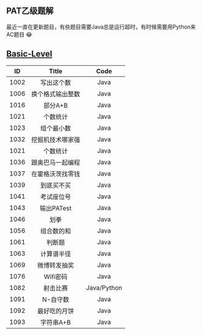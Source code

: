 ## PAT乙级题解
  最近一直在更新题目，有些题目需要Java总是运行超时，有时候需要用Python来AC题目 😂
## [Basic-Level](https://pintia.cn/problem-sets/994805260223102976/problems/type/7)

|ID|Title|Code|
|:-:|:-:|:-:|
|1002|写出这个数|Java|
|1006|换个格式输出整数|Java|
|1016|部分A+B|Java|
|1021|个数统计|Java|
|1023|组个最小数|Java|
|1032|挖掘机技术哪家强|Java|
|1021|个数统计|Java|
|1036|跟奥巴马一起编程|Java|
|1037|在霍格沃茨找零钱|Java|
|1039|到底买不买|Java|
|1041|考试座位号|Java|
|1043|输出PATest|Java|
|1046|划拳|Java|
|1056|组合数的和|Java|
|1061|判断题|Java|
|1063|计算谱半径|Java|
|1069|微博转发抽奖|Java|
|1076|Wifi密码|Java|
|1082|射击比赛|Java/Python|
|1091|N-自守数|Java|
|1092|最好吃的月饼|Java|
|1093|字符串A+B|Java|

